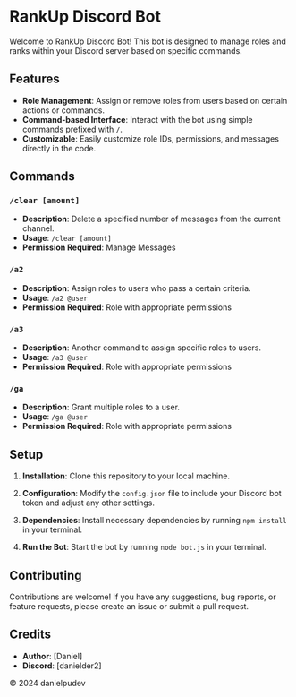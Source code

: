 # RankUp Discord Bot

Welcome to RankUp Discord Bot! This bot is designed to manage roles and ranks within your Discord server based on specific commands.

## Features

- **Role Management**: Assign or remove roles from users based on certain actions or commands.
- **Command-based Interface**: Interact with the bot using simple commands prefixed with `/`.
- **Customizable**: Easily customize role IDs, permissions, and messages directly in the code.

## Commands

### `/clear [amount]`

- **Description**: Delete a specified number of messages from the current channel.
- **Usage**: `/clear [amount]`
- **Permission Required**: Manage Messages

### `/a2`

- **Description**: Assign roles to users who pass a certain criteria.
- **Usage**: `/a2 @user`
- **Permission Required**: Role with appropriate permissions

### `/a3`

- **Description**: Another command to assign specific roles to users.
- **Usage**: `/a3 @user`
- **Permission Required**: Role with appropriate permissions

### `/ga`

- **Description**: Grant multiple roles to a user.
- **Usage**: `/ga @user`
- **Permission Required**: Role with appropriate permissions

## Setup

1. **Installation**: Clone this repository to your local machine.

2. **Configuration**: Modify the `config.json` file to include your Discord bot token and adjust any other settings.

3. **Dependencies**: Install necessary dependencies by running `npm install` in your terminal.

4. **Run the Bot**: Start the bot by running `node bot.js` in your terminal.

## Contributing

Contributions are welcome! If you have any suggestions, bug reports, or feature requests, please create an issue or submit a pull request.

## Credits

- **Author**: [Daniel]
- **Discord**: [danielder2]

© 2024 danielpudev
